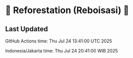
# 🌳 Reforestation (Reboisasi) 🌲

## Last Updated

GitHub Actions time: Thu Jul 24 13:41:00 UTC 2025

Indonesia/Jakarta time: Thu Jul 24 20:41:00 WIB 2025
